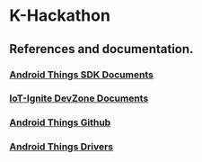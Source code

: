 # K-Hackathon
## References and documentation. ##

### [Android Things SDK Documents](https://developer.android.com/things/sdk/index.html) ###
### [IoT-Ignite DevZone Documents](https://devzone.iot-ignite.com/documents/) ###
### [Android Things Github](https://github.com/androidthings) ###
### [Android Things Drivers](https://github.com/androidthings/contrib-drivers) ###
